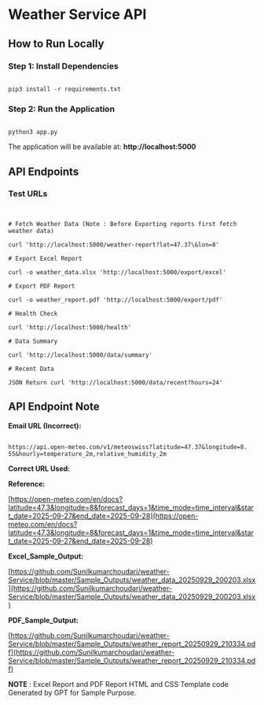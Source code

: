 # Weather Service API

## How to Run Locally

### Step 1: Install Dependencies
```

pip3 install -r requirements.txt

```

### Step 2: Run the Application
```

python3 app.py

```

The application will be available at: **http://localhost:5000**

## API Endpoints

### Test URLs

```


# Fetch Weather Data (Note : Before Exporting reports first fetch weather data)

curl 'http://localhost:5000/weather-report?lat=47.37\&lon=8'

# Export Excel Report

curl -o weather_data.xlsx 'http://localhost:5000/export/excel'

# Export PDF Report

curl -o weather_report.pdf 'http://localhost:5000/export/pdf'

# Health Check

curl 'http://localhost:5000/health'

# Data Summary

curl 'http://localhost:5000/data/summary'

# Recent Data

JSON Return curl 'http://localhost:5000/data/recent?hours=24'

```

## API Endpoint Note

**Email URL (Incorrect):**
```

https://api.open-meteo.com/v1/meteoswiss?latitude=47.37&longitude=8. 55&hourly=temperature_2m,relative_humidity_2m

```

**Correct URL Used:**

**Reference:** 

[https://open-meteo.com/en/docs?latitude=47.3&longitude=8&forecast_days=1&time_mode=time_interval&start_date=2025-09-27&end_date=2025-09-28](https://open-meteo.com/en/docs?latitude=47.3&longitude=8&forecast_days=1&time_mode=time_interval&start_date=2025-09-27&end_date=2025-09-28)

**Excel_Sample_Output:** 

[https://github.com/Sunilkumarchoudari/weather-Service/blob/master/Sample_Outputs/weather_data_20250929_200203.xlsx](https://github.com/Sunilkumarchoudari/weather-Service/blob/master/Sample_Outputs/weather_data_20250929_200203.xlsx)

**PDF_Sample_Output:** 

[https://github.com/Sunilkumarchoudari/weather-Service/blob/master/Sample_Outputs/weather_report_20250929_210334.pdf](https://github.com/Sunilkumarchoudari/weather-Service/blob/master/Sample_Outputs/weather_report_20250929_210334.pdf)



**NOTE** : Excel Report and PDF Report HTML and CSS Template code Generated by GPT for Sample Purpose.


